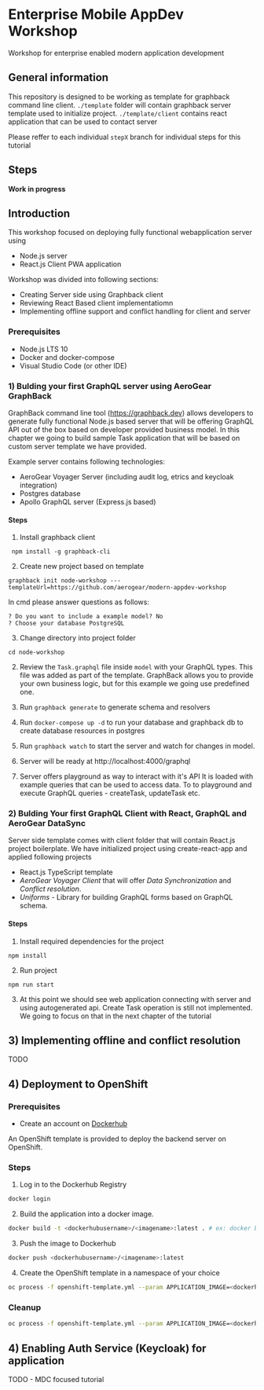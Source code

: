# Enterprise Mobile AppDev Workshop
 
Workshop for enterprise enabled modern application development

## General information

This repository is designed to be working as template for graphback command line client.
`./template` folder will contain graphback server template used to initialize project.
`./template/client` contains react application that can be used to contact server

Please reffer to each individual `stepX` branch for individual steps for this tutorial

## Steps

**Work in progress**

## Introduction

This workshop focused on deploying fully functional webapplication server using 

- Node.js server 
- React.js Client PWA application

Workshop was divided into following sections:

- Creating Server side using Graphback client
- Reviewing React Based client implementatiomn
- Implementing offline support and conflict handling for client and server

### Prerequisites

- Node.js LTS 10 
- Docker and docker-compose
- Visual Studio Code (or other IDE)

### 1) Bulding your first GraphQL server using AeroGear GraphBack

GraphBack command line tool (https://graphback.dev) allows developers 
to generate fully functional Node.js based server that will be offering 
GraphQL API out of the box based on developer provided business model.
In this chapter we going to build sample Task application that will
be based on custom server template we have provided.

Example server contains following technologies:

- AeroGear Voyager Server (including audit log, etrics and keycloak integration)
- Postgres database
- Apollo GraphQL server (Express.js based)

#### Steps

1. Install graphback client

```
 npm install -g graphback-cli
```

2. Create new project based on template

```
graphback init node-workshop ---templateUrl=https://github.com/aerogear/modern-appdev-workshop
```

In cmd please answer questions as follows:
```
? Do you want to include a example model? No
? Choose your database PostgreSQL
```

3. Change directory into project folder

```
cd node-workshop
```

2. Review the `Task.graphql` file inside `model` with your GraphQL types.
This file was added as part of the template. GraphBack allows you to 
provide your own business logic, but for this example we going use predefined 
one.

3. Run `graphback generate` to generate schema and resolvers

4. Run `docker-compose up -d` to run your database
   and graphback db to create database resources in postgres

5. Run `graphback watch` to start the server and watch for changes
   in model.

6. Server will be ready at http://localhost:4000/graphql

7. Server offers playground as way to interact with it's API
It is loaded with example queries that can be used to access data.
To to playground and execute GraphQL queries - createTask, updateTask etc.

### 2) Bulding Your first GraphQL Client with React, GraphQL and AeroGear DataSync

Server side template comes with client folder that will contain React.js 
project boilerplate. We have initialized project using create-react-app
and applied following projects

- React.js TypeScript template
- *AeroGear Voyager Client* that will offer *Data Synchronization* and 
*Conflict resolution*.
- *Uniforms* - Library for building GraphQL forms based on GraphQL schema.

#### Steps

1. Install required dependencies for the project

```
npm install 
```

2. Run project

```
npm run start 
```

3. At this point we should see web application connecting with server and 
using autogenerated api. Create Task operation is still not implemented.
We going to focus on that in the next chapter of the tutorial

## 3) Implementing offline and conflict resolution

TODO

## 4) Deployment to OpenShift

### Prerequisites

* Create an account on [Dockerhub](https://hub.docker.com/)

An OpenShift template is provided to deploy the backend server on OpenShift.

### Steps

1. Log in to the Dockerhub Registry

```bash
docker login
```

2. Build the application into a docker image.

```bash
docker build -t <dockerhubusername>/<imagename>:latest . # ex: docker build -t aerogear/graphback-demo:latest .
```

3. Push the image to Dockerhub

```bash
docker push <dockerhubusername>/<imagename>:latest
```

4. Create the OpenShift template in a namespace of your choice

```bash
oc process -f openshift-template.yml --param APPLICATION_IMAGE=<dockerhubusername>/<imagename>:latest | oc create -f -
```

### Cleanup

```bash
oc process -f openshift-template.yml --param APPLICATION_IMAGE=<dockerhubusername>/<imagename>:latest | oc delete -f -
```

## 4) Enabling Auth Service (Keycloak) for application

TODO - MDC focused tutorial